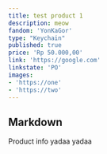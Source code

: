 ```yaml
---
title: test product 1
description: meow
fandom: 'YonKaGor'
type: "Keychain"
published: true
price: 'Rp 50.000,00'
link: 'https://google.com'
linkstate: 'PO'
images:
- 'https://one'
- 'https://two'
---
```


## Markdown

Product info yadaa yadaa